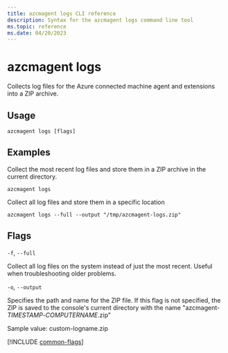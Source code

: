 ```yaml
---
title: azcmagent logs CLI reference
description: Syntax for the azcmagent logs command line tool
ms.topic: reference
ms.date: 04/20/2023
---
```


# azcmagent logs

Collects log files for the Azure connected machine agent and extensions into a ZIP archive.

## Usage

```
azcmagent logs [flags]
```

## Examples

Collect the most recent log files and store them in a ZIP archive in the current directory.

```
azcmagent logs
```

Collect all log files and store them in a specific location

```
azcmagent logs --full --output "/tmp/azcmagent-logs.zip"
```

## Flags

`-f`, `--full`

Collect all log files on the system instead of just the most recent. Useful when troubleshooting older problems.

`-o`, `--output`

Specifies the path and name for the ZIP file. If this flag is not specified, the ZIP is saved to the console's current directory with the name "azcmagent-_TIMESTAMP_-_COMPUTERNAME_.zip"

Sample value: custom-logname.zip

[!INCLUDE [common-flags](includes/azcmagent-common-flags.md)]
